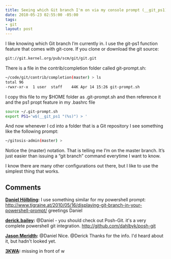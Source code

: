 ```yaml
---
title: Seeing which Git branch I'm on via my console prompt (__git_ps1)
date: 2010-05-23 02:55:00 -05:00
tags:
- git
layout: post
---
```


I like knowing which Git branch I’m currently in. I use the git-ps1 function feature that comes with git-core. If you clone or download the git source:
    
```bash    
git://git.kernel.org/pub/scm/git/git.git
```

There is a file in the contrib/completion folder called git-prompt.sh:
    
```bash
~/code/git/contrib/completion(master) > ls
total 96
-rwxr-xr-x  1 user  staff    44K Apr 14 15:26 git-prompt.sh
```

I copy this file to my $HOME folder as .git-prompt.sh and then reference it and the ps1 propt feature in my .bashrc file
    
```bash    
source ~/.git-prompt.sh
export PS1='w$(__git_ps1 "(%s)") > '
```    

And now whenever I cd into a folder that is a Git repository I see something like the following prompt:
    
```bash    
~/gitosis-admin(master) >
```    

Notice the (master) notation. That is telling me I’m on the master branch. It’s just easier than issuing a “git branch” command everytime I want to know.

I know there are many other configurations out there, but I like to use the simplest thing that works.

## Comments

**[Daniel H&#246;lbling](#475 "2010-05-23 20:07:27"):** I use something similar for my powershell prompt: http://www.tigraine.at/2010/05/16/displaying-git-branch-in-your-powershell-prompt/ greetings Daniel

**[derick.bailey](#476 "2010-05-24 13:51:43"):** @Daniel - you should check out Posh-Git. it's a very complete powershell git integration. http://github.com/dahlbyk/posh-git

**[Jason Meridth](#477 "2010-05-24 13:57:56"):** @Daniel Nice. @Derick Thanks for the info. I'd heard about it, but hadn't looked yet.

**[3KWA](#506 "2011-07-05 01:32:00"):** missing in front of w

